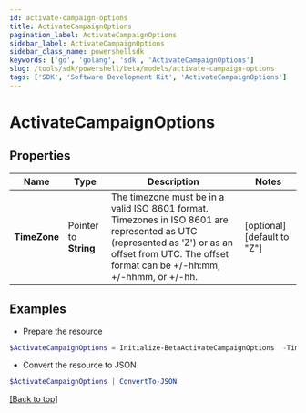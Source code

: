 ```yaml
---
id: activate-campaign-options
title: ActivateCampaignOptions
pagination_label: ActivateCampaignOptions
sidebar_label: ActivateCampaignOptions
sidebar_class_name: powershellsdk
keywords: ['go', 'golang', 'sdk', 'ActivateCampaignOptions'] 
slug: /tools/sdk/powershell/beta/models/activate-campaign-options
tags: ['SDK', 'Software Development Kit', 'ActivateCampaignOptions']
---
```



# ActivateCampaignOptions

## Properties

Name | Type | Description | Notes
------------ | ------------- | ------------- | -------------
**TimeZone** |  Pointer to **String** | The timezone must be in a valid ISO 8601 format. Timezones in ISO 8601 are represented as UTC (represented as &#39;Z&#39;) or as an offset from UTC. The offset format can be +/-hh:mm, +/-hhmm, or +/-hh. | [optional] [default to "Z"]

## Examples

- Prepare the resource
```powershell
$ActivateCampaignOptions = Initialize-BetaActivateCampaignOptions  -TimeZone -05:00
```

- Convert the resource to JSON
```powershell
$ActivateCampaignOptions | ConvertTo-JSON
```


[[Back to top]](#) 


